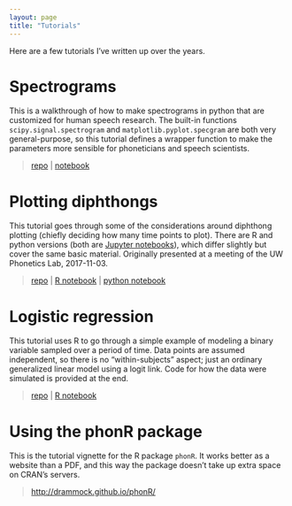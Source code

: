 ```yaml
---
layout: page
title: "Tutorials"
---
```


Here are a few tutorials I’ve written up over the years.

# Spectrograms
This is a walkthrough of how to make spectrograms in python that are customized for human speech research.  The built-in functions `scipy.signal.spectrogram` and `matplotlib.pyplot.specgram` are both very general-purpose, so this tutorial defines a wrapper function to make the parameters more sensible for phoneticians and speech scientists.

> [repo](https://github.com/drammock/spectrogram-tutorial) \| [notebook](https://github.com/drammock/spectrogram-tutorial/blob/master/spectrogram.ipynb)

# Plotting diphthongs
This tutorial goes through some of the considerations around diphthong plotting (chiefly deciding how many time points to plot).  There are R and python versions (both are [Jupyter notebooks](http://jupyter.org/)), which differ slightly but cover the same basic material.  Originally presented at a meeting of the UW Phonetics Lab, 2017-11-03.

> [repo](https://github.com/drammock/diphthong-plotting-tutorial) \| [R notebook](https://github.com/drammock/diphthong-plotting-tutorial/blob/master/diphthong-plotting-R.ipynb) \| [python notebook](https://github.com/drammock/diphthong-plotting-tutorial/blob/master/diphthong-plotting.ipynb)

# Logistic regression
This tutorial uses R to go through a simple example of modeling a binary variable sampled over a period of time.  Data points are assumed independent, so there is no “within-subjects” aspect; just an ordinary generalized linear model using a logit link.  Code for how the data were simulated is provided at the end.

> [repo](https://github.com/drammock/logistic-regression-tutorial) \| [R notebook](https://github.com/drammock/logistic-regression-tutorial/blob/master/logistic-regression-tutorial.ipynb)

# Using the phonR package
This is the tutorial vignette for the R package `phonR`.  It works better as a website than a PDF, and this way the package doesn’t take up extra space on CRAN’s servers.

> http://drammock.github.io/phonR/
